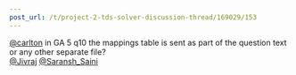 ```yaml
---
post_url: /t/project-2-tds-solver-discussion-thread/169029/153
---
```

[@carlton](/u/carlton) in GA 5 q10 the mappings table is sent as part of the question text or any other separate file?  
[@Jivraj](/u/jivraj) [@Saransh\_Saini](/u/saransh_saini)
